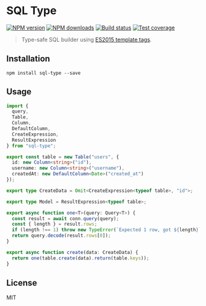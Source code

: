 # SQL Type

[![NPM version][npm-image]][npm-url]
[![NPM downloads][downloads-image]][downloads-url]
[![Build status][travis-image]][travis-url]
[![Test coverage][coveralls-image]][coveralls-url]

> Type-safe SQL builder using [ES2015 template tags](https://github.com/blakeembrey/sql-template-tag).

## Installation

```
npm install sql-type --save
```

## Usage

```ts
import {
  query,
  Table,
  Column,
  DefaultColumn,
  CreateExpression,
  ResultExpression
} from "sql-type";

export const table = new Table("users", {
  id: new Column<string>("id"),
  username: new Column<string>("username"),
  createdAt: new DefaultColumn<Date>("created_at")
});

export type CreateData = Omit<CreateExpression<typeof table>, "id">;

export type Model = ResultExpression<typeof table>;

export async function one<T>(query: Query<T>) {
  const result = await conn.query(query);
  const { length } = result.rows;
  if (length !== 1) throw new TypeError(`Expected 1 row, got ${length}`);
  return query.decode(result.rows[0]);
}

export async function create(data: CreateData) {
  return one(table.create(data).return(table.keys));
}
```

## License

MIT

[npm-image]: https://img.shields.io/npm/v/sql-type.svg?style=flat
[npm-url]: https://npmjs.org/package/sql-type
[downloads-image]: https://img.shields.io/npm/dm/sql-type.svg?style=flat
[downloads-url]: https://npmjs.org/package/sql-type
[travis-image]: https://img.shields.io/travis/blakeembrey/sql-type.svg?style=flat
[travis-url]: https://travis-ci.org/blakeembrey/sql-type
[coveralls-image]: https://img.shields.io/coveralls/blakeembrey/sql-type.svg?style=flat
[coveralls-url]: https://coveralls.io/r/blakeembrey/sql-type?branch=master
